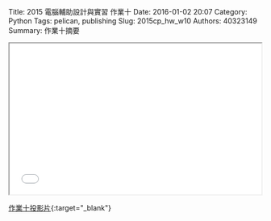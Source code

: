 Title: 2015 電腦輔助設計與實習 作業十
Date: 2016-01-02 20:07
Category: Python
Tags: pelican, publishing
Slug: 2015cp_hw_w10
Authors: 40323149
Summary: 作業十摘要

<iframe src="40323149_cp_w10.html" width="500" height="300"></iframe>

[作業十投影片]( 40323149_cp_w10.html){:target="_blank"}